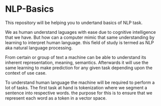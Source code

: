 # NLP-Basics
This repository will be helping you to undertand basics of NLP task.

We as human understand laguages with ease due to cognitive intelligence that we have. But how can a 
computer mimic that same understanding by learning to interpret human language. this field of study
is termed as NLP aka natural language processing.

From certain or group of text a machine can be able to understand its inherent representation, meaning,
semantics. Afterwards it will use the same learning to make prediction for any given task depending upon the 
context of use case.

To understand human language the machine will be required to perform a lot of tasks. The first task at hand
is tokenization where we segment a sentence into respective words. the purpose for this is to ensure that we
represent each word as a token in a vector space.
